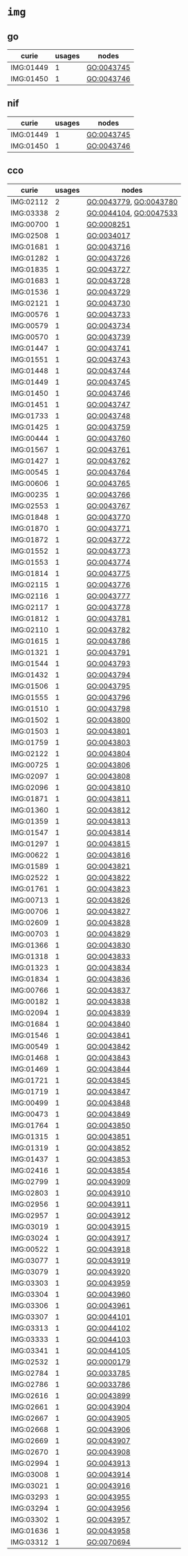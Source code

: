# `img`

## go

| curie     |   usages | nodes                                                   |
|-----------|----------|---------------------------------------------------------|
| IMG:01449 |        1 | [GO:0043745](http://purl.obolibrary.org/obo/GO_0043745) |
| IMG:01450 |        1 | [GO:0043746](http://purl.obolibrary.org/obo/GO_0043746) |

## nif

| curie     |   usages | nodes                                                   |
|-----------|----------|---------------------------------------------------------|
| IMG:01449 |        1 | [GO:0043745](http://purl.obolibrary.org/obo/GO_0043745) |
| IMG:01450 |        1 | [GO:0043746](http://purl.obolibrary.org/obo/GO_0043746) |

## cco

| curie     |   usages | nodes                                                                                                            |
|-----------|----------|------------------------------------------------------------------------------------------------------------------|
| IMG:02112 |        2 | [GO:0043779](http://purl.obolibrary.org/obo/GO_0043779), [GO:0043780](http://purl.obolibrary.org/obo/GO_0043780) |
| IMG:03338 |        2 | [GO:0044104](http://purl.obolibrary.org/obo/GO_0044104), [GO:0047533](http://purl.obolibrary.org/obo/GO_0047533) |
| IMG:00700 |        1 | [GO:0008251](http://purl.obolibrary.org/obo/GO_0008251)                                                          |
| IMG:02508 |        1 | [GO:0034017](http://purl.obolibrary.org/obo/GO_0034017)                                                          |
| IMG:01681 |        1 | [GO:0043716](http://purl.obolibrary.org/obo/GO_0043716)                                                          |
| IMG:01282 |        1 | [GO:0043726](http://purl.obolibrary.org/obo/GO_0043726)                                                          |
| IMG:01835 |        1 | [GO:0043727](http://purl.obolibrary.org/obo/GO_0043727)                                                          |
| IMG:01683 |        1 | [GO:0043728](http://purl.obolibrary.org/obo/GO_0043728)                                                          |
| IMG:01536 |        1 | [GO:0043729](http://purl.obolibrary.org/obo/GO_0043729)                                                          |
| IMG:02121 |        1 | [GO:0043730](http://purl.obolibrary.org/obo/GO_0043730)                                                          |
| IMG:00576 |        1 | [GO:0043733](http://purl.obolibrary.org/obo/GO_0043733)                                                          |
| IMG:00579 |        1 | [GO:0043734](http://purl.obolibrary.org/obo/GO_0043734)                                                          |
| IMG:00570 |        1 | [GO:0043739](http://purl.obolibrary.org/obo/GO_0043739)                                                          |
| IMG:01447 |        1 | [GO:0043741](http://purl.obolibrary.org/obo/GO_0043741)                                                          |
| IMG:01551 |        1 | [GO:0043743](http://purl.obolibrary.org/obo/GO_0043743)                                                          |
| IMG:01448 |        1 | [GO:0043744](http://purl.obolibrary.org/obo/GO_0043744)                                                          |
| IMG:01449 |        1 | [GO:0043745](http://purl.obolibrary.org/obo/GO_0043745)                                                          |
| IMG:01450 |        1 | [GO:0043746](http://purl.obolibrary.org/obo/GO_0043746)                                                          |
| IMG:01451 |        1 | [GO:0043747](http://purl.obolibrary.org/obo/GO_0043747)                                                          |
| IMG:01733 |        1 | [GO:0043748](http://purl.obolibrary.org/obo/GO_0043748)                                                          |
| IMG:01425 |        1 | [GO:0043759](http://purl.obolibrary.org/obo/GO_0043759)                                                          |
| IMG:00444 |        1 | [GO:0043760](http://purl.obolibrary.org/obo/GO_0043760)                                                          |
| IMG:01567 |        1 | [GO:0043761](http://purl.obolibrary.org/obo/GO_0043761)                                                          |
| IMG:01427 |        1 | [GO:0043762](http://purl.obolibrary.org/obo/GO_0043762)                                                          |
| IMG:00545 |        1 | [GO:0043764](http://purl.obolibrary.org/obo/GO_0043764)                                                          |
| IMG:00606 |        1 | [GO:0043765](http://purl.obolibrary.org/obo/GO_0043765)                                                          |
| IMG:00235 |        1 | [GO:0043766](http://purl.obolibrary.org/obo/GO_0043766)                                                          |
| IMG:02553 |        1 | [GO:0043767](http://purl.obolibrary.org/obo/GO_0043767)                                                          |
| IMG:01848 |        1 | [GO:0043770](http://purl.obolibrary.org/obo/GO_0043770)                                                          |
| IMG:01870 |        1 | [GO:0043771](http://purl.obolibrary.org/obo/GO_0043771)                                                          |
| IMG:01872 |        1 | [GO:0043772](http://purl.obolibrary.org/obo/GO_0043772)                                                          |
| IMG:01552 |        1 | [GO:0043773](http://purl.obolibrary.org/obo/GO_0043773)                                                          |
| IMG:01553 |        1 | [GO:0043774](http://purl.obolibrary.org/obo/GO_0043774)                                                          |
| IMG:01814 |        1 | [GO:0043775](http://purl.obolibrary.org/obo/GO_0043775)                                                          |
| IMG:02115 |        1 | [GO:0043776](http://purl.obolibrary.org/obo/GO_0043776)                                                          |
| IMG:02116 |        1 | [GO:0043777](http://purl.obolibrary.org/obo/GO_0043777)                                                          |
| IMG:02117 |        1 | [GO:0043778](http://purl.obolibrary.org/obo/GO_0043778)                                                          |
| IMG:01812 |        1 | [GO:0043781](http://purl.obolibrary.org/obo/GO_0043781)                                                          |
| IMG:02110 |        1 | [GO:0043782](http://purl.obolibrary.org/obo/GO_0043782)                                                          |
| IMG:01615 |        1 | [GO:0043786](http://purl.obolibrary.org/obo/GO_0043786)                                                          |
| IMG:01321 |        1 | [GO:0043791](http://purl.obolibrary.org/obo/GO_0043791)                                                          |
| IMG:01544 |        1 | [GO:0043793](http://purl.obolibrary.org/obo/GO_0043793)                                                          |
| IMG:01432 |        1 | [GO:0043794](http://purl.obolibrary.org/obo/GO_0043794)                                                          |
| IMG:01506 |        1 | [GO:0043795](http://purl.obolibrary.org/obo/GO_0043795)                                                          |
| IMG:01555 |        1 | [GO:0043796](http://purl.obolibrary.org/obo/GO_0043796)                                                          |
| IMG:01510 |        1 | [GO:0043798](http://purl.obolibrary.org/obo/GO_0043798)                                                          |
| IMG:01502 |        1 | [GO:0043800](http://purl.obolibrary.org/obo/GO_0043800)                                                          |
| IMG:01503 |        1 | [GO:0043801](http://purl.obolibrary.org/obo/GO_0043801)                                                          |
| IMG:01759 |        1 | [GO:0043803](http://purl.obolibrary.org/obo/GO_0043803)                                                          |
| IMG:02122 |        1 | [GO:0043804](http://purl.obolibrary.org/obo/GO_0043804)                                                          |
| IMG:00725 |        1 | [GO:0043806](http://purl.obolibrary.org/obo/GO_0043806)                                                          |
| IMG:02097 |        1 | [GO:0043808](http://purl.obolibrary.org/obo/GO_0043808)                                                          |
| IMG:02096 |        1 | [GO:0043810](http://purl.obolibrary.org/obo/GO_0043810)                                                          |
| IMG:01871 |        1 | [GO:0043811](http://purl.obolibrary.org/obo/GO_0043811)                                                          |
| IMG:01360 |        1 | [GO:0043812](http://purl.obolibrary.org/obo/GO_0043812)                                                          |
| IMG:01359 |        1 | [GO:0043813](http://purl.obolibrary.org/obo/GO_0043813)                                                          |
| IMG:01547 |        1 | [GO:0043814](http://purl.obolibrary.org/obo/GO_0043814)                                                          |
| IMG:01297 |        1 | [GO:0043815](http://purl.obolibrary.org/obo/GO_0043815)                                                          |
| IMG:00622 |        1 | [GO:0043816](http://purl.obolibrary.org/obo/GO_0043816)                                                          |
| IMG:01589 |        1 | [GO:0043821](http://purl.obolibrary.org/obo/GO_0043821)                                                          |
| IMG:02522 |        1 | [GO:0043822](http://purl.obolibrary.org/obo/GO_0043822)                                                          |
| IMG:01761 |        1 | [GO:0043823](http://purl.obolibrary.org/obo/GO_0043823)                                                          |
| IMG:00713 |        1 | [GO:0043826](http://purl.obolibrary.org/obo/GO_0043826)                                                          |
| IMG:00706 |        1 | [GO:0043827](http://purl.obolibrary.org/obo/GO_0043827)                                                          |
| IMG:02609 |        1 | [GO:0043828](http://purl.obolibrary.org/obo/GO_0043828)                                                          |
| IMG:00703 |        1 | [GO:0043829](http://purl.obolibrary.org/obo/GO_0043829)                                                          |
| IMG:01366 |        1 | [GO:0043830](http://purl.obolibrary.org/obo/GO_0043830)                                                          |
| IMG:01318 |        1 | [GO:0043833](http://purl.obolibrary.org/obo/GO_0043833)                                                          |
| IMG:01323 |        1 | [GO:0043834](http://purl.obolibrary.org/obo/GO_0043834)                                                          |
| IMG:01834 |        1 | [GO:0043836](http://purl.obolibrary.org/obo/GO_0043836)                                                          |
| IMG:00766 |        1 | [GO:0043837](http://purl.obolibrary.org/obo/GO_0043837)                                                          |
| IMG:00182 |        1 | [GO:0043838](http://purl.obolibrary.org/obo/GO_0043838)                                                          |
| IMG:02094 |        1 | [GO:0043839](http://purl.obolibrary.org/obo/GO_0043839)                                                          |
| IMG:01684 |        1 | [GO:0043840](http://purl.obolibrary.org/obo/GO_0043840)                                                          |
| IMG:01546 |        1 | [GO:0043841](http://purl.obolibrary.org/obo/GO_0043841)                                                          |
| IMG:00549 |        1 | [GO:0043842](http://purl.obolibrary.org/obo/GO_0043842)                                                          |
| IMG:01468 |        1 | [GO:0043843](http://purl.obolibrary.org/obo/GO_0043843)                                                          |
| IMG:01469 |        1 | [GO:0043844](http://purl.obolibrary.org/obo/GO_0043844)                                                          |
| IMG:01721 |        1 | [GO:0043845](http://purl.obolibrary.org/obo/GO_0043845)                                                          |
| IMG:01719 |        1 | [GO:0043847](http://purl.obolibrary.org/obo/GO_0043847)                                                          |
| IMG:00499 |        1 | [GO:0043848](http://purl.obolibrary.org/obo/GO_0043848)                                                          |
| IMG:00473 |        1 | [GO:0043849](http://purl.obolibrary.org/obo/GO_0043849)                                                          |
| IMG:01764 |        1 | [GO:0043850](http://purl.obolibrary.org/obo/GO_0043850)                                                          |
| IMG:01315 |        1 | [GO:0043851](http://purl.obolibrary.org/obo/GO_0043851)                                                          |
| IMG:01319 |        1 | [GO:0043852](http://purl.obolibrary.org/obo/GO_0043852)                                                          |
| IMG:01437 |        1 | [GO:0043853](http://purl.obolibrary.org/obo/GO_0043853)                                                          |
| IMG:02416 |        1 | [GO:0043854](http://purl.obolibrary.org/obo/GO_0043854)                                                          |
| IMG:02799 |        1 | [GO:0043909](http://purl.obolibrary.org/obo/GO_0043909)                                                          |
| IMG:02803 |        1 | [GO:0043910](http://purl.obolibrary.org/obo/GO_0043910)                                                          |
| IMG:02956 |        1 | [GO:0043911](http://purl.obolibrary.org/obo/GO_0043911)                                                          |
| IMG:02957 |        1 | [GO:0043912](http://purl.obolibrary.org/obo/GO_0043912)                                                          |
| IMG:03019 |        1 | [GO:0043915](http://purl.obolibrary.org/obo/GO_0043915)                                                          |
| IMG:03024 |        1 | [GO:0043917](http://purl.obolibrary.org/obo/GO_0043917)                                                          |
| IMG:00522 |        1 | [GO:0043918](http://purl.obolibrary.org/obo/GO_0043918)                                                          |
| IMG:03077 |        1 | [GO:0043919](http://purl.obolibrary.org/obo/GO_0043919)                                                          |
| IMG:03079 |        1 | [GO:0043920](http://purl.obolibrary.org/obo/GO_0043920)                                                          |
| IMG:03303 |        1 | [GO:0043959](http://purl.obolibrary.org/obo/GO_0043959)                                                          |
| IMG:03304 |        1 | [GO:0043960](http://purl.obolibrary.org/obo/GO_0043960)                                                          |
| IMG:03306 |        1 | [GO:0043961](http://purl.obolibrary.org/obo/GO_0043961)                                                          |
| IMG:03307 |        1 | [GO:0044101](http://purl.obolibrary.org/obo/GO_0044101)                                                          |
| IMG:03313 |        1 | [GO:0044102](http://purl.obolibrary.org/obo/GO_0044102)                                                          |
| IMG:03333 |        1 | [GO:0044103](http://purl.obolibrary.org/obo/GO_0044103)                                                          |
| IMG:03341 |        1 | [GO:0044105](http://purl.obolibrary.org/obo/GO_0044105)                                                          |
| IMG:02532 |        1 | [GO:0000179](http://purl.obolibrary.org/obo/GO_0000179)                                                          |
| IMG:02784 |        1 | [GO:0033785](http://purl.obolibrary.org/obo/GO_0033785)                                                          |
| IMG:02786 |        1 | [GO:0033786](http://purl.obolibrary.org/obo/GO_0033786)                                                          |
| IMG:02616 |        1 | [GO:0043899](http://purl.obolibrary.org/obo/GO_0043899)                                                          |
| IMG:02661 |        1 | [GO:0043904](http://purl.obolibrary.org/obo/GO_0043904)                                                          |
| IMG:02667 |        1 | [GO:0043905](http://purl.obolibrary.org/obo/GO_0043905)                                                          |
| IMG:02668 |        1 | [GO:0043906](http://purl.obolibrary.org/obo/GO_0043906)                                                          |
| IMG:02669 |        1 | [GO:0043907](http://purl.obolibrary.org/obo/GO_0043907)                                                          |
| IMG:02670 |        1 | [GO:0043908](http://purl.obolibrary.org/obo/GO_0043908)                                                          |
| IMG:02994 |        1 | [GO:0043913](http://purl.obolibrary.org/obo/GO_0043913)                                                          |
| IMG:03008 |        1 | [GO:0043914](http://purl.obolibrary.org/obo/GO_0043914)                                                          |
| IMG:03021 |        1 | [GO:0043916](http://purl.obolibrary.org/obo/GO_0043916)                                                          |
| IMG:03293 |        1 | [GO:0043955](http://purl.obolibrary.org/obo/GO_0043955)                                                          |
| IMG:03294 |        1 | [GO:0043956](http://purl.obolibrary.org/obo/GO_0043956)                                                          |
| IMG:03302 |        1 | [GO:0043957](http://purl.obolibrary.org/obo/GO_0043957)                                                          |
| IMG:01636 |        1 | [GO:0043958](http://purl.obolibrary.org/obo/GO_0043958)                                                          |
| IMG:03312 |        1 | [GO:0070694](http://purl.obolibrary.org/obo/GO_0070694)                                                          |

